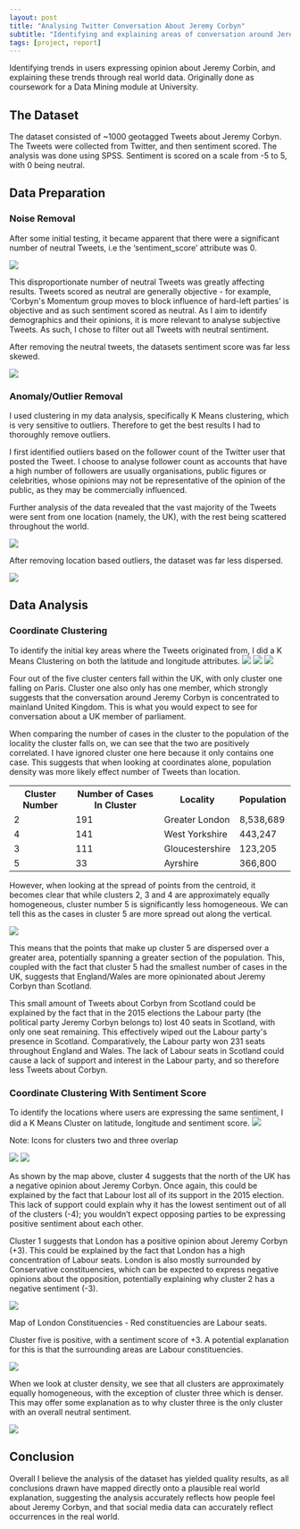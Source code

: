 ```yaml
---
layout: post
title: "Analysing Twitter Conversation About Jeremy Corbyn"
subtitle: "Identifying and explaining areas of conversation around Jeremy Corbyn."
tags: [project, report]
---
```


Identifying trends in users expressing opinion about Jeremy Corbin, and explaining these trends through real world data. Originally done as coursework for a Data Mining module at University.

<h2>The Dataset</h2>
The dataset consisted of ~1000 geotagged Tweets about Jeremy Corbyn. The Tweets were collected from Twitter, and then sentiment scored. The analysis was done using SPSS. Sentiment is scored on a scale from -5 to 5, with 0 being neutral. 

<h2>Data Preparation</h2>
<h3>Noise Removal</h3>
<p>After some initial testing, it became apparent that there were a significant number of neutral Tweets, i.e  the ‘sentiment_score’ attribute was 0.</p>

<img src="{{ site.url | append: '/img/jeremy-corbyn-twitter-analysis/histogram1.png' }}" class="img-center">

This disproportionate number of neutral Tweets was greatly affecting results. Tweets scored as neutral are generally objective - for example, ‘Corbyn's Momentum group moves to block influence of hard-left parties’ is objective and as such sentiment scored as neutral. As I aim to identify demographics and their opinions, it is more relevant to analyse subjective Tweets. As such, I chose to filter out all Tweets with neutral sentiment.

After removing the neutral tweets, the datasets sentiment score was far less skewed.

<img src="{{ site.url | append: '/img/jeremy-corbyn-twitter-analysis/histogram2.png' }}" class="img-center">

<h3>Anomaly/Outlier Removal</h3>
I used clustering in my data analysis, specifically K Means clustering, which is very sensitive to outliers. Therefore to get the best results I had to thoroughly remove outliers.

I first identified outliers based on the follower count of the Twitter user that posted the Tweet. I choose to analyse follower count as accounts that have a high number of followers are usually organisations, public figures or celebrities, whose opinions may not be representative of the opinion of the public, as they may be commercially influenced.

Further analysis of the data revealed that the vast majority of the Tweets were sent from one location (namely, the UK), with the rest being scattered throughout the world.

<img src="{{ site.url | append: '/img/jeremy-corbyn-twitter-analysis/scatter1.png' }}" class="img-center">

After removing location based outliers, the dataset was far less dispersed.

<img src="{{ site.url | append: '/img/jeremy-corbyn-twitter-analysis/scatter2.png' }}" class="img-center">

<h2>Data Analysis</h2>

<h3>Coordinate Clustering</h3>
To identify the initial key areas where the Tweets originated from, I did a K Means Clustering on both the latitude and longitude attributes. 

<img src="{{ site.url | append: '/img/jeremy-corbyn-twitter-analysis/cluster1.png' }}" class="img-center">
<img src="{{ site.url | append: '/img/jeremy-corbyn-twitter-analysis/cluster1table1.png' }}" class="img-center">
<img src="{{ site.url | append: '/img/jeremy-corbyn-twitter-analysis/cluster1table2.png' }}" class="img-center">

Four out of the five cluster centers fall within the UK, with only cluster one falling on Paris. Cluster one also only has one member, which strongly suggests that the conversation around Jeremy Corbyn is concentrated to mainland United Kingdom. This is what you would expect to see for conversation about a UK member of parliament.

When comparing the number of cases in the cluster to the population of the locality the cluster falls on, we can see that the two are positively correlated. I have ignored cluster one here because it only contains one case. This suggests that when looking at coordinates alone, population density was more likely effect number of Tweets than location.

<table>
	<tr>
		<th>Cluster Number</th>
		<th>Number of Cases In Cluster</th>
		<th>Locality</th>
		<th>Population</th>
	</tr>
	<tr>
		<td>2</td>
		<td>191</td>
		<td>Greater London</td>
		<td>8,538,689</td>
	</tr>
	<tr>
		<td>4</td>
		<td>141</td>
		<td>West Yorkshire</td>
		<td>443,247</td>
	</tr>
	<tr>
		<td>3</td>
		<td>111</td>
		<td>Gloucestershire</td>
		<td>123,205</td>
	</tr>
	<tr>
		<td>5</td>
		<td>33</td>
		<td>Ayrshire </td>
		<td>366,800</td>
	</tr>
</table>

However, when looking at the spread of points from the centroid, it becomes clear that while clusters 2, 3 and 4 are approximately equally homogeneous, cluster number 5 is significantly less homogeneous. We can tell this as the cases in cluster 5 are more spread out along the vertical.

<img src="{{ site.url | append: '/img/jeremy-corbyn-twitter-analysis/cluster1scatter1.png' }}" class="img-center">

This means that the points that make up cluster 5 are dispersed over a greater area, potentially spanning a greater section of the population. This, coupled with the fact that cluster 5 had the smallest number of cases in the UK, suggests that England/Wales are more opinionated about Jeremy Corbyn than Scotland. 

This small amount of Tweets about Corbyn from Scotland could be explained by the fact that in the 2015 elections the Labour party (the political party Jeremy Corbyn belongs to) lost 40 seats in Scotland, with only one seat remaining. This effectively wiped out the Labour party's presence in Scotland. Comparatively, the Labour party won 231 seats throughout England and Wales. The lack of Labour seats in Scotland could cause a lack of support and interest in the Labour party, and so therefore less Tweets about Corbyn.

<h3>Coordinate Clustering With Sentiment Score</h3>
To identify the locations where users are expressing the same sentiment, I did a K Means Cluster on latitude, longitude and sentiment score.

<img src="{{ site.url | append: '/img/jeremy-corbyn-twitter-analysis/cluster2.png' }}" class="img-center">
<p class="text-center">Note: Icons for clusters two and three overlap</p>
<img src="{{ site.url | append: '/img/jeremy-corbyn-twitter-analysis/cluster2table1.png' }}" class="img-center">
<img src="{{ site.url | append: '/img/jeremy-corbyn-twitter-analysis/cluster2table2.png' }}" class="img-center">

As shown by the map above, cluster 4 suggests that the north of the UK has a negative opinion about Jeremy Corbyn. Once again, this could be explained by the fact that Labour lost all of its support in the 2015 election. This lack of support could explain why it has the lowest sentiment out of all of the clusters (-4); you wouldn’t expect opposing parties to be expressing positive sentiment about each other.

Cluster 1 suggests that London has a positive opinion about Jeremy Corbyn (+3). This could be explained by the fact that London has a high concentration of Labour seats. London is also mostly surrounded by Conservative constituencies, which can be expected to express negative opinions about the opposition, potentially explaining why cluster 2 has a negative sentiment (-3).

<img src="{{ site.url | append: '/img/jeremy-corbyn-twitter-analysis/londonconstituencies.png' }}" class="img-center">
<p class="text-center">Map of London Constituencies - Red constituencies are Labour seats.</p>

Cluster five is positive, with a sentiment score of +3. A potential explanation for this is that the surrounding areas are Labour constituencies. 

<img src="{{ site.url | append: '/img/jeremy-corbyn-twitter-analysis/constituencies.png' }}" class="img-center">

When we look at cluster density, we see that all clusters are approximately equally homogeneous, with the exception of cluster three which is denser. This may offer some explanation as to why cluster three is the only cluster with an overall neutral sentiment.

<img src="{{ site.url | append: '/img/jeremy-corbyn-twitter-analysis/cluster2scatter1.png' }}" class="img-center">

<h2>Conclusion</h2>
Overall I believe the analysis of the dataset has yielded quality results, as all conclusions drawn have mapped directly onto a plausible real world explanation, suggesting the analysis accurately reflects how people feel about Jeremy Corbyn, and that social media data can accurately reflect occurrences in the real world.
